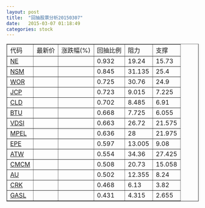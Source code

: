 ```yaml
---
layout: post
title:  "回抽股票分析20150307"
date:   2015-03-07 01:18:49
categories: stock
---
```

<script type="text/javascript">
var stockList = []
stockList.push('gb_ne');
stockList.push('gb_nsm');
stockList.push('gb_wor');
stockList.push('gb_jcp');
stockList.push('gb_cld');
stockList.push('gb_btu');
stockList.push('gb_vdsi');
stockList.push('gb_mpel');
stockList.push('gb_epe');
stockList.push('gb_atw');
stockList.push('gb_cmcm');
stockList.push('gb_au');
stockList.push('gb_crk');
stockList.push('gb_gasl');
</script>
<table border="1">
 <tr>
 <td>代码</td>
 <td>最新价</td>
 <td>涨跌幅(%)</td>
 <td>回抽比例</td>
 <td>阻力</td>
 <td>支撑</td>
</tr>
  <tr id="ne">
  <td><a href="http://stock.finance.sina.com.cn/usstock/quotes/NE.html" target="_blank">NE</a></td><td></td><td></td><td>0.932</td><td>19.24</td><td>15.73</td></tr>
  <tr id="nsm">
  <td><a href="http://stock.finance.sina.com.cn/usstock/quotes/NSM.html" target="_blank">NSM</a></td><td></td><td></td><td>0.845</td><td>31.135</td><td>25.4</td></tr>
  <tr id="wor">
  <td><a href="http://stock.finance.sina.com.cn/usstock/quotes/WOR.html" target="_blank">WOR</a></td><td></td><td></td><td>0.725</td><td>30.76</td><td>24.9</td></tr>
  <tr id="jcp">
  <td><a href="http://stock.finance.sina.com.cn/usstock/quotes/JCP.html" target="_blank">JCP</a></td><td></td><td></td><td>0.723</td><td>9.015</td><td>7.225</td></tr>
  <tr id="cld">
  <td><a href="http://stock.finance.sina.com.cn/usstock/quotes/CLD.html" target="_blank">CLD</a></td><td></td><td></td><td>0.702</td><td>8.485</td><td>6.91</td></tr>
  <tr id="btu">
  <td><a href="http://stock.finance.sina.com.cn/usstock/quotes/BTU.html" target="_blank">BTU</a></td><td></td><td></td><td>0.668</td><td>7.725</td><td>6.055</td></tr>
  <tr id="vdsi">
  <td><a href="http://stock.finance.sina.com.cn/usstock/quotes/VDSI.html" target="_blank">VDSI</a></td><td></td><td></td><td>0.663</td><td>26.72</td><td>21.575</td></tr>
  <tr id="mpel">
  <td><a href="http://stock.finance.sina.com.cn/usstock/quotes/MPEL.html" target="_blank">MPEL</a></td><td></td><td></td><td>0.636</td><td>28</td><td>21.975</td></tr>
  <tr id="epe">
  <td><a href="http://stock.finance.sina.com.cn/usstock/quotes/EPE.html" target="_blank">EPE</a></td><td></td><td></td><td>0.597</td><td>13.005</td><td>9.08</td></tr>
  <tr id="atw">
  <td><a href="http://stock.finance.sina.com.cn/usstock/quotes/ATW.html" target="_blank">ATW</a></td><td></td><td></td><td>0.554</td><td>34.36</td><td>27.425</td></tr>
  <tr id="cmcm">
  <td><a href="http://stock.finance.sina.com.cn/usstock/quotes/CMCM.html" target="_blank">CMCM</a></td><td></td><td></td><td>0.508</td><td>20.73</td><td>15.058</td></tr>
  <tr id="au">
  <td><a href="http://stock.finance.sina.com.cn/usstock/quotes/AU.html" target="_blank">AU</a></td><td></td><td></td><td>0.502</td><td>12.355</td><td>8.24</td></tr>
  <tr id="crk">
  <td><a href="http://stock.finance.sina.com.cn/usstock/quotes/CRK.html" target="_blank">CRK</a></td><td></td><td></td><td>0.468</td><td>6.13</td><td>3.82</td></tr>
  <tr id="gasl">
  <td><a href="http://stock.finance.sina.com.cn/usstock/quotes/GASL.html" target="_blank">GASL</a></td><td></td><td></td><td>0.431</td><td>4.315</td><td>2.655</td></tr>
</table>
